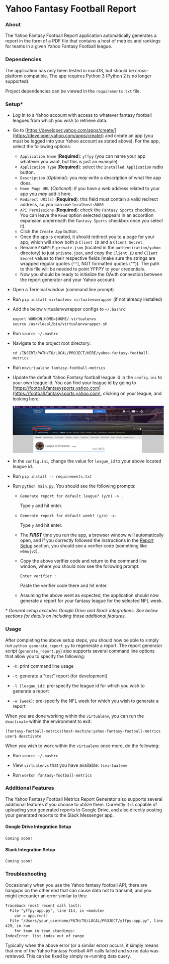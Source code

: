 # Yahoo Fantasy Football Report

<a name="about"></a>
### About
The Yahoo Fantasy Football Report application automatically generates a report in the form of a PDF file that contains a host of metrics and rankings for teams in a given Yahoo Fantasy Football league.

<a name="dependencies"></a>
### Dependencies
The application has only been tested in macOS, but should be cross-platform compatible. The app requires Python 3 (Python 2 is no longer supported).

Project dependencies can be viewed in the `requirements.txt` file.

<a name="setup"></a>
### Setup*

* Log in to a Yahoo account with access to whatever fantasy football leagues from which you wish to retrieve data.
* Go to [https://developer.yahoo.com/apps/create/](https://developer.yahoo.com/apps/create/) and create an app (you must be logged into your Yahoo account as stated above). For the app, select the following options:
    * `Application Name` (**Required**): `yffpy` (you can name your app whatever you want, but this is just an example).
    * `Application Type` (**Required**): select the `Installed Application` radio button.
    * `Description` (*Optional*): you *may* write a description of what the app does.
    * `Home Page URL` (*Optional*): if you have a web address related to your app you *may* add it here.
    * `Redirect URI(s)` (**Required**): this field must contain a valid redirect address, so you can use `localhost:8080`
    * `API Permissions` (**Required**): check the `Fantasy Sports` checkbox. You can leave the `Read` option selected (appears in an accordion expansion underneath the `Fantasy Sports` checkbox once you select it).
    * Click the `Create App` button.
    * Once the app is created, it should redirect you to a page for your app, which will show both a `Client ID` and a `Client Secret`.
    * Rename `EXAMPLE-private.json` (located in the `authentication/yahoo` directory) to just `private.json`, and copy the `Client ID` and `Client Secret` values to their respective fields (make sure the strings are wrapped regular quotes (`""`), NOT formatted quotes (`“”`)). The path to this file will be needed to point YFFPY to your credentials.
    * Now you should be ready to initialize the OAuth connection between the report generator and your Yahoo account.
    
* Open a Terminal window (command line prompt)

* Run `pip install virtualenv virtualenvwrapper` (if not already installed)

* Add the below virtualenvwrapper configs to `~/.bashrc`:
    ```
    export WORKON_HOME=$HOME/.virtualenvs
    source /usr/local/bin/virtualenvwrapper.sh
    ```
* Run `source ~/.bashrc`

* Navigate to the project root directory:
    ```
    cd /INSERT/PATH/TO/LOCAL/PROJECT/HERE/yahoo-fantasy-football-metrics
    ```

* Run `mkvirtualenv fantasy-football-metrics`

* Update the default Yahoo Fantasy football league id in the `config.ini` to your own league id. You can find your league id by going to [https://football.fantasysports.yahoo.com](https://football.fantasysports.yahoo.com), clicking on your league, and looking here:

    ![yahoo-fantasy-football-league-id-location.png](resources/yahoo-fantasy-football-league-id-location.png)

* In the `config.ini`, change the value for `league_id` to your above located league id.

* Run `pip install -r requirements.txt`

* Run `python main.py`. You should see the following prompts: 
    * `Generate report for default league? (y/n) -> `. 
    
        Type `y` and hit enter. 
    * `Generate report for default week? (y/n) ->`. 
        
        Type `y` and hit enter.
    * The ***FIRST*** time you run the app, a browser window will automatically open, and if you correctly followed the instructions in the [Report Setup](#setup) section, you should see a verifier code (something like `w6nwjvz`).
    * Copy the above verifier code and return to the command line window, where you should now see the following prompt:
      ```
      Enter verifier :
      ```
      Paste the verifier code there and hit enter.
    * Assuming the above went as expected, the application should now generate a report for your fantasy league for the selected NFL week.

_\* General setup excludes Google Drive and Slack integrations. See below sections for details on including those additional features._

<a name="usage"></a>
### Usage

After completing the above setup steps, you should now be able to simply run `python generate_report.py` to regenerate a report. The report generator script (`generate_report.py`) also supports several command line options that allow you to specify the following:

* `-h`: print command line usage

* `-t`: generate a "test" report (for development)

* `-l [league_id]`: pre-specify the league id for which you wish to generate a report

* `-w [week]`: pre-specify the NFL week for which you wish to generate a report

When you are done working within the `virtualenv`, you can run the `deactivate` within the environment to exit:
```
(fantasy-football-metrics)host-machine:yahoo-fantasy-football-metrics user$ deactivate
```

When you wish to work within the `virtualenv` once more, do the following:
 
 * Run `source ~/.bashrc`
 
 * View `virtualenvs` that you have available: `lsvirtualenv`
 
 * Run `workon fantasy-football-metrics`

<a name="features"></a>
### Additional Features

The Yahoo Fantasy Football Metrics Report Generator also supports several additional features if you choose to utilize them. Currently it is capable of uploading your generated reports to Google Drive, and also directly posting your generated reports to the Slack Messenger app.

<a name="google"></a>
#### Google Drive Integration Setup

`Coming soon!`

<a name="slack"></a>
#### Slack Integration Setup

`Coming soon!`

<a name="troubleshooting"></a>
### Troubleshooting

Occasionally when you use the Yahoo fantasy football API, there are hangups on the other end that can cause data not to transmit, and you might encounter an error similar to this:
```
Traceback (most recent call last):
  File "yffpy-app.py", line 114, in <module>
    var = app.run()
  File "/Users/your_username/PATH/T0/LOCAL/PROJECT/yffpy-app.py", line 429, in run
    for team in team_standings:
IndexError: list index out of range
```

Typically when the above error (or a similar error) occurs, it simply means that one of the Yahoo Fantasy Football API calls failed and so no data was retrieved. This can be fixed by simply re-running data query.
